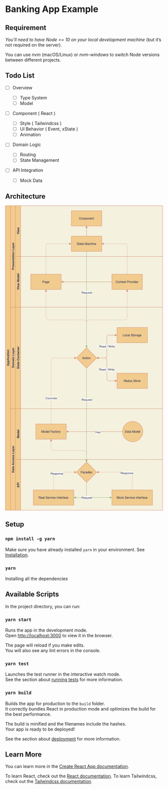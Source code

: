 # Banking App Example

## Requirement

_You’ll need to have Node >= 10 on your local development machine_ (but it’s not required on the server).

You can use _nvm_ (macOS/Linux) or _nvm-windows_ to switch Node versions between different projects.

## Todo List

- [ ] Overview

  - [ ] Type System
  - [ ] Model

- [ ] Component ( React )

  - [ ] Style ( Tailwindcss )
  - [ ] UI Behavior ( Event, xState )
  - [ ] Animation

- [ ] Domain Logic

  - [ ] Routing
  - [ ] State Management

- [ ] API Integration
  - [ ] Mock Data

## Architecture

![Architecture](./Frontend_Application_Architecture.jpg)

## Setup

### `npm install -g yarn`

Make sure you have already installed `yarn` in your environment.
See [Installation](https://yarnpkg.com/getting-started/install).

### `yarn`

Installing all the dependencies

## Available Scripts

In the project directory, you can run:

### `yarn start`

Runs the app in the development mode.\
Open [http://localhost:3000](http://localhost:3000) to view it in the browser.

The page will reload if you make edits.\
You will also see any lint errors in the console.

### `yarn test`

Launches the test runner in the interactive watch mode.\
See the section about [running tests](https://facebook.github.io/create-react-app/docs/running-tests) for more information.

### `yarn build`

Builds the app for production to the `build` folder.\
It correctly bundles React in production mode and optimizes the build for the best performance.

The build is minified and the filenames include the hashes.\
Your app is ready to be deployed!

See the section about [deployment](https://facebook.github.io/create-react-app/docs/deployment) for more information.

## Learn More

You can learn more in the [Create React App documentation](https://facebook.github.io/create-react-app/docs/getting-started).

To learn React, check out the [React documentation](https://reactjs.org/).
To learn Tailwindcss, check out the [Tailwindcss documentation](https://tailwindcss.com/).
